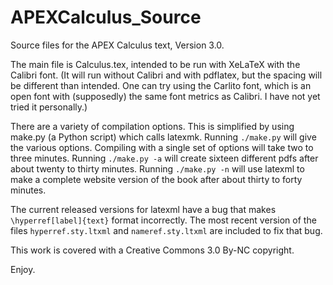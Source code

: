APEXCalculus_Source
===================

Source files for the APEX Calculus text, Version 3.0.

The main file is Calculus.tex, intended to be run with XeLaTeX with the Calibri font. 
(It will run without Calibri and with pdflatex, but the spacing will be different than intended. One can try using the Carlito font, which is an open font with (supposedly) the same font metrics as Calibri. I have not yet tried it personally.)

There are a variety of compilation options.  This is simplified by
using make.py (a Python script) which calls latexmk.
Running `./make.py` will give the various options.
Compiling with a single set of options will take two to three
minutes.  Running `./make.py -a` will create sixteen different pdfs
after about twenty to thirty minutes.  Running `./make.py -n` will
use latexml to make a complete website version of the book after
about thirty to forty minutes.

The current released versions for latexml have a bug that makes
`\hyperref[label]{text}` format incorrectly. The most recent version
of the files `hyperref.sty.ltxml` and `nameref.sty.ltxml` are included
to fix that bug.  

This work is covered with a Creative Commons 3.0 By-NC copyright.

Enjoy.
